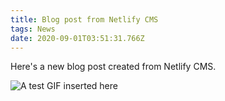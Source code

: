 ```yaml
---
title: Blog post from Netlify CMS
tags: News
date: 2020-09-01T03:51:31.766Z
---
```

Here's a new blog post created from Netlify CMS.



![A test GIF inserted here](img/uploads/navbar-scrolling.gif "A test GIF inserted here")